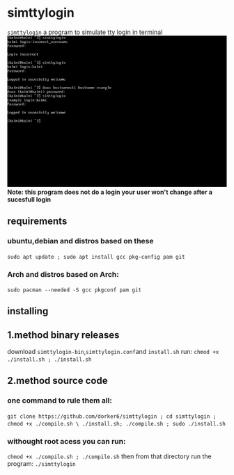 # simttylogin
`simttylogin` a program to simulate tty login in terminal
![screenscot from tty](simttylogin.png "Picture") 
__Note: this program does not do a login your user won't change after a sucesfull login__
## requirements
### ubuntu,debian and distros based on these
`sudo apt update ; sudo apt install gcc pkg-config pam git`
### Arch and distros based on Arch:
`sudo pacman --needed -S gcc pkgconf pam git`
## installing
## 1.method binary releases
download `simttylogin-bin`,`simttylogin.conf`and `install.sh`
run: `chmod +x ./install.sh ; ./install.sh`
## 2.method source code
### one command to rule them all:
`git clone https://github.com/dorker6/simttylogin ; cd simttylogin ; chmod +x ./compile.sh \
./install.sh; ./compile.sh ; sudo ./install.sh`
### withought root acess you can run:
`chmod +x ./compile.sh ; ./compile.sh`
then from that directory run the program:
`./simttylogin`
